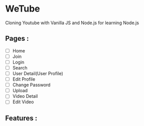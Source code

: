 # WeTube
Cloning Youtube with Vanilla JS and Node.js for learning Node.js

## Pages :

- [ ] Home
- [ ] Join
- [ ] Login
- [ ] Search
- [ ] User Detail(User Profile)
- [ ] Edit Profile
- [ ] Change Password
- [ ] Upload
- [ ] Video Detail
- [ ] Edit Video

## Features :
